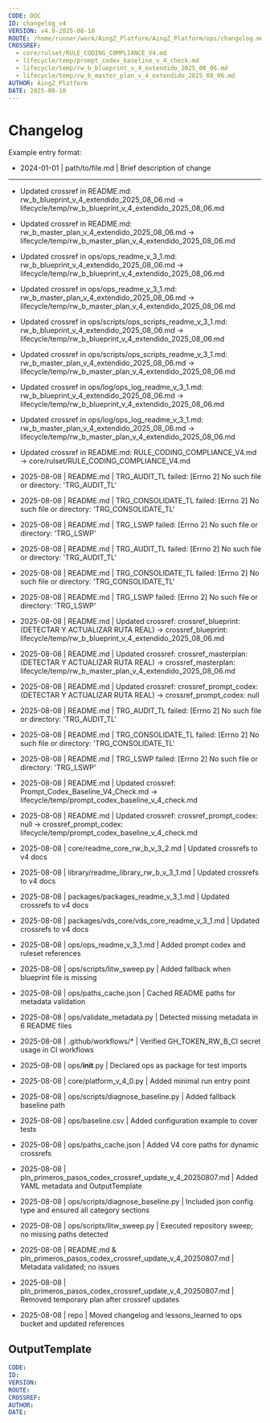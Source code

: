 ```yaml
---
CODE: DOC
ID: changelog_v4
VERSION: v4.0-2025-08-10
ROUTE: /home/runner/work/AingZ_Platform/AingZ_Platform/ops/changelog.md
CROSSREF:
  - core/rulset/RULE_CODING_COMPLIANCE_V4.md
  - lifecycle/temp/prompt_codex_baseline_v_4_check.md
  - lifecycle/temp/rw_b_blueprint_v_4_extendido_2025_08_06.md
  - lifecycle/temp/rw_b_master_plan_v_4_extendido_2025_08_06.md
AUTHOR: AingZ_Platform
DATE: 2025-08-10
---
```

# Changelog

Example entry format:
- 2024-01-01 | path/to/file.md | Brief description of change

---

- Updated crossref in README.md: rw_b_blueprint_v_4_extendido_2025_08_06.md -> lifecycle/temp/rw_b_blueprint_v_4_extendido_2025_08_06.md
- Updated crossref in README.md: rw_b_master_plan_v_4_extendido_2025_08_06.md -> lifecycle/temp/rw_b_master_plan_v_4_extendido_2025_08_06.md
- Updated crossref in ops/ops_readme_v_3_1.md: rw_b_blueprint_v_4_extendido_2025_08_06.md -> lifecycle/temp/rw_b_blueprint_v_4_extendido_2025_08_06.md
- Updated crossref in ops/ops_readme_v_3_1.md: rw_b_master_plan_v_4_extendido_2025_08_06.md -> lifecycle/temp/rw_b_master_plan_v_4_extendido_2025_08_06.md
- Updated crossref in ops/scripts/ops_scripts_readme_v_3_1.md: rw_b_blueprint_v_4_extendido_2025_08_06.md -> lifecycle/temp/rw_b_blueprint_v_4_extendido_2025_08_06.md
- Updated crossref in ops/scripts/ops_scripts_readme_v_3_1.md: rw_b_master_plan_v_4_extendido_2025_08_06.md -> lifecycle/temp/rw_b_master_plan_v_4_extendido_2025_08_06.md
- Updated crossref in ops/log/ops_log_readme_v_3_1.md: rw_b_blueprint_v_4_extendido_2025_08_06.md -> lifecycle/temp/rw_b_blueprint_v_4_extendido_2025_08_06.md
- Updated crossref in ops/log/ops_log_readme_v_3_1.md: rw_b_master_plan_v_4_extendido_2025_08_06.md -> lifecycle/temp/rw_b_master_plan_v_4_extendido_2025_08_06.md
- Updated crossref in README.md: RULE_CODING_COMPLIANCE_V4.md -> core/rulset/RULE_CODING_COMPLIANCE_V4.md
- 2025-08-08 | README.md | TRG_AUDIT_TL failed: [Errno 2] No such file or directory: 'TRG_AUDIT_TL'
- 2025-08-08 | README.md | TRG_CONSOLIDATE_TL failed: [Errno 2] No such file or directory: 'TRG_CONSOLIDATE_TL'
- 2025-08-08 | README.md | TRG_LSWP failed: [Errno 2] No such file or directory: 'TRG_LSWP'
- 2025-08-08 | README.md | TRG_AUDIT_TL failed: [Errno 2] No such file or directory: 'TRG_AUDIT_TL'
- 2025-08-08 | README.md | TRG_CONSOLIDATE_TL failed: [Errno 2] No such file or directory: 'TRG_CONSOLIDATE_TL'
- 2025-08-08 | README.md | TRG_LSWP failed: [Errno 2] No such file or directory: 'TRG_LSWP'
- 2025-08-08 | README.md | Updated crossref: crossref_blueprint: (DETECTAR Y ACTUALIZAR RUTA REAL) -> crossref_blueprint: lifecycle/temp/rw_b_blueprint_v_4_extendido_2025_08_06.md
- 2025-08-08 | README.md | Updated crossref: crossref_masterplan: (DETECTAR Y ACTUALIZAR RUTA REAL) -> crossref_masterplan: lifecycle/temp/rw_b_master_plan_v_4_extendido_2025_08_06.md
- 2025-08-08 | README.md | Updated crossref: crossref_prompt_codex: (DETECTAR Y ACTUALIZAR RUTA REAL) -> crossref_prompt_codex: null
- 2025-08-08 | README.md | TRG_AUDIT_TL failed: [Errno 2] No such file or directory: 'TRG_AUDIT_TL'
- 2025-08-08 | README.md | TRG_CONSOLIDATE_TL failed: [Errno 2] No such file or directory: 'TRG_CONSOLIDATE_TL'
- 2025-08-08 | README.md | TRG_LSWP failed: [Errno 2] No such file or directory: 'TRG_LSWP'
- 2025-08-08 | README.md | Updated crossref: Prompt_Codex_Baseline_V4_Check.md -> lifecycle/temp/prompt_codex_baseline_v_4_check.md
- 2025-08-08 | README.md | Updated crossref: crossref_prompt_codex: null -> crossref_prompt_codex: lifecycle/temp/prompt_codex_baseline_v_4_check.md
- 2025-08-08 | core/readme_core_rw_b_v_3_2.md | Updated crossrefs to v4 docs
- 2025-08-08 | library/readme_library_rw_b_v_3_1.md | Updated crossrefs to v4 docs
- 2025-08-08 | packages/packages_readme_v_3_1.md | Updated crossrefs to v4 docs
- 2025-08-08 | packages/vds_core/vds_core_readme_v_3_1.md | Updated crossrefs to v4 docs
- 2025-08-08 | ops/ops_readme_v_3_1.md | Added prompt codex and ruleset references
- 2025-08-08 | ops/scripts/litw_sweep.py | Added fallback when blueprint file is missing
- 2025-08-08 | ops/paths_cache.json | Cached README paths for metadata validation
- 2025-08-08 | ops/validate_metadata.py | Detected missing metadata in 6 README files

- 2025-08-08 | .github/workflows/* | Verified GH_TOKEN_RW_B_CI secret usage in CI workflows
- 2025-08-08 | ops/__init__.py | Declared ops as package for test imports
- 2025-08-08 | core/platform_v_4_0.py | Added minimal run entry point
- 2025-08-08 | ops/scripts/diagnose_baseline.py | Added fallback baseline path
- 2025-08-08 | ops/baseline.csv | Added configuration example to cover tests
- 2025-08-08 | ops/paths_cache.json | Added V4 core paths for dynamic crossrefs
- 2025-08-08 | pln_primeros_pasos_codex_crossref_update_v_4_20250807.md | Added YAML metadata and OutputTemplate
- 2025-08-08 | ops/scripts/diagnose_baseline.py | Included json config type and ensured all category sections
- 2025-08-08 | ops/scripts/litw_sweep.py | Executed repository sweep; no missing paths detected
- 2025-08-08 | README.md & pln_primeros_pasos_codex_crossref_update_v_4_20250807.md | Metadata validated; no issues
- 2025-08-08 | pln_primeros_pasos_codex_crossref_update_v_4_20250807.md | Removed temporary plan after crossref updates
- 2025-08-08 | repo | Moved changelog and lessons_learned to ops bucket and updated references

## OutputTemplate
```yaml
CODE:
ID:
VERSION:
ROUTE:
CROSSREF:
AUTHOR:
DATE:
```
